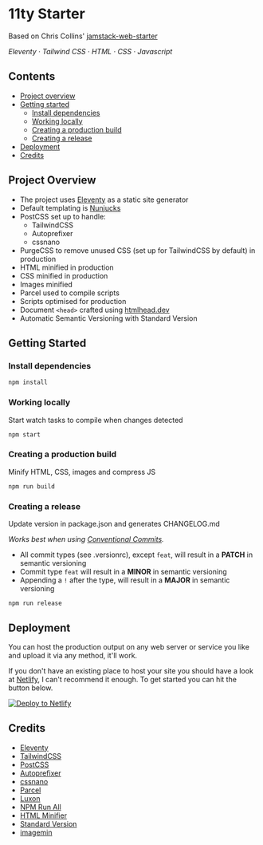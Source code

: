 # 11ty Starter

Based on Chris Collins' [jamstack-web-starter
](https://github.com/scottishstoater/jamstack-web-starter)

<em>Eleventy · Tailwind CSS · HTML · CSS · Javascript</em>

## Contents

- [Project overview](#project-overview)
- [Getting started](#getting-started)
  - [Install dependencies](#install-dependencies)
  - [Working locally](#working-locally)
  - [Creating a production build](#creating-a-production-build)
  - [Creating a release](#creating-a-release)
- [Deployment](#deployment)
- [Credits](#credits)

## Project Overview

- The project uses [Eleventy](https://11ty.io) as a static site generator
- Default templating is [Nunjucks](https://mozilla.github.io/nunjucks/)
- PostCSS set up to handle:
  - TailwindCSS
  - Autoprefixer
  - cssnano
- PurgeCSS to remove unused CSS (set up for TailwindCSS by default) in production
- HTML minified in production
- CSS minified in production
- Images minified
- Parcel used to compile scripts
- Scripts optimised for production
- Document `<head>` crafted using [htmlhead.dev](https://htmlhead.dev)
- Automatic Semantic Versioning with Standard Version

## Getting Started

### Install dependencies

```
npm install
```

### Working locally

Start watch tasks to compile when changes detected

```
npm start
```

### Creating a production build

Minify HTML, CSS, images and compress JS

```
npm run build
```

### Creating a release

Update version in package.json and generates CHANGELOG.md

_Works best when using [Conventional Commits](https://www.conventionalcommits.org/en/v1.0.0/)._

- All commit types (see .versionrc), except `feat`, will result in a **PATCH** in semantic versioning
- Commit type `feat` will result in a **MINOR** in semantic versioning
- Appending a `!` after the type, will result in a **MAJOR** in semantic versioning

```
npm run release
```

## Deployment

You can host the production output on any web server or service you like and upload it via any method, it'll work.

If you don't have an existing place to host your site you should have a look at [Netlify](https://www.netlify.com), I can't recommend it enough. To get started you can hit the button below.

[![Deploy to Netlify](https://www.netlify.com/img/deploy/button.svg)](https://app.netlify.com/start/deploy?repository=https://github.com/rowdyrabouw/11ty-starter)

## Credits

- [Eleventy](https://11ty.io)
- [TailwindCSS](https://tailwindcss.com/)
- [PostCSS](https://github.com/postcss)
- [Autoprefixer](https://github.com/postcss/autoprefixer)
- [cssnano](https://github.com/cssnano/cssnano)
- [Parcel](https://github.com/parcel-bundler/parcel)
- [Luxon](https://moment.github.io/luxon/)
- [NPM Run All](https://www.npmjs.com/package/npm-run-all)
- [HTML Minifier](https://www.npmjs.com/package/html-minifier)
- [Standard Version](https://github.com/conventional-changelog/standard-version)
- [imagemin](https://github.com/imagemin/imagemin-cli)

